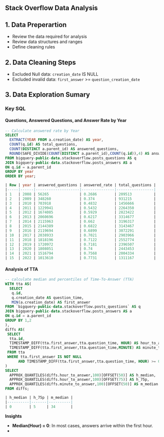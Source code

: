 ## Stack Overflow Data Analysis


## 1. Data Preperartion
- Review the data required for analysis 
- Review data structures and ranges
- Define cleaning rules


## 2. Data Cleaning Steps
- Excluded Null data: `creation_date` IS NULL
- Excluded invalid data: `first_answer` >= `question_creation_date`

## 3. Data Exploration Sumary
### Key SQL

#### Questions, Answered Questions, and Answer Rate by Year
```sql
-- Calculate answered rate by Year
SELECT
  EXTRACT(YEAR FROM a.creation_date) AS year,
  COUNT(q.id) AS total_questions,
  COUNT(DISTINCT a.parent_id) AS answered_questions,
  ROUND(SAFE_DIVIDE(COUNT(DISTINCT a.parent_id),COUNT(q.id)),4) AS answered_rate
FROM bigquery-public-data.stackoverflow.posts_questions AS q
JOIN bigquery-public-data.stackoverflow.posts_answers AS a  
ON q.id = a.parent_id 
GROUP BY year
ORDER BY year;

| Row | year | answered_questions | answered_rate | total_questions |
|-----|------|--------------------|---------------|-----------------|
| 1   | 2008 | 56265              | 0.2686        | 209513          |
| 2   | 2009 | 348260             | 0.374         | 931215          |
| 3   | 2010 | 703918             | 0.4832        | 1456666         |
| 4   | 2011 | 1229941            | 0.5432        | 2264350         |
| 5   | 2012 | 1674085            | 0.5929        | 2823422         |
| 6   | 2013 | 2060696            | 0.6217        | 3314677         |
| 7   | 2014 | 2115963            | 0.662         | 3196317         |
| 8   | 2015 | 2144389            | 0.6822        | 3143467         |
| 9   | 2016 | 2119694            | 0.6899        | 3072291         |
| 10  | 2017 | 2038933            | 0.7021        | 2903966         |
| 11  | 2018 | 1818196            | 0.7122        | 2552774         |
| 12  | 2019 | 1720972            | 0.7181        | 2396507         |
| 13  | 2020 | 1808051            | 0.74          | 2443453         |
| 14  | 2021 | 1516794            | 0.7568        | 2004334         |
| 15  | 2022 | 1013610            | 0.7731        | 1311167         |
```

#### Analysis of TTA 
```sql
-- calculate median and percentiles of Time-To-Answer (TTA)
WITH tta AS(
  SELECT 
   q.id, 
   q.creation_date AS question_time,
   MIN(a.creation_date) AS first_answer
FROM `bigquery-public-data.stackoverflow.posts_questions` AS q
JOIN bigquery-public-data.stackoverflow.posts_answers AS a
ON q.id = a.parent_id
GROUP BY 1,2
),
diffs AS(
 SELECT 
  tta.id,
  TIMESTAMP_DIFF(tta.first_answer,tta.question_time, HOUR) AS hour_to_answer,
  TIMESTAMP_DIFF(tta.first_answer,tta.question_time,MINUTE) AS minute_to_answer
 FROM tta
 WHERE tta.first_answer IS NOT NULL
      AND TIMESTAMP_DIFF(tta.first_answer,tta.question_time, HOUR) >= 0
)
SELECT
  APPROX_QUANTILES(diffs.hour_to_answer,100)[OFFSET(50)] AS h_median,
  APPROX_QUANTILES(diffs.hour_to_answer,100)[OFFSET(75)] AS h_75p,
  APPROX_QUANTILES(diffs.minute_to_answer,100)[OFFSET(50)] AS m_median
FROM diffs;

| h_median | h_75p | m_median |
|----------|-------|----------|
| 0        | 5     | 34       |

```
**Insights**
-  **Median(Hour) = 0**: In most cases, answers arrive within the first hour.
-  
